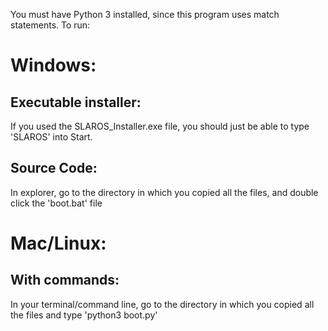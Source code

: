 You must have Python 3 installed, since this program uses match statements. To run:

# Windows:
## Executable installer:
If you used the SLAROS_Installer.exe file, you should just be able to type 'SLAROS' into Start.
## Source Code:
In explorer, go to the directory in which you copied all the files, and double click the 'boot.bat' file
# Mac/Linux:
## With commands:
In your terminal/command line, go to the directory in which you copied all the files and type 'python3 boot.py'
